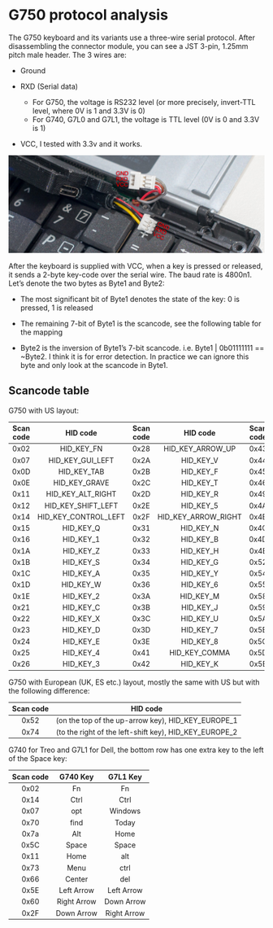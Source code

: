 # G750 protocol analysis

The G750 keyboard and its variants use a three-wire serial protocol. After disassembling the connector module, you can see a JST 3-pin, 1.25mm pitch male header. The 3 wires are:

- Ground

- RXD (Serial data)
  - For G750, the voltage is RS232 level (or more precisely, invert-TTL level, where 0V is 1 and 3.3V is 0)
  - For G740, G7L0 and G7L1, the voltage is TTL level (0V is 0 and 3.3V is 1)

- VCC, I tested with 3.3v and it works.

![Schematic](/images/schematic.jpg "Schematic")


After the keyboard is supplied with VCC, when a key is pressed or released, it sends a 2-byte key-code over the serial wire. The baud rate is 4800n1. Let’s denote the two bytes as Byte1 and Byte2:

 - The most significant bit of Byte1 denotes the state of the key: 0 is pressed, 1 is released

 - The remaining 7-bit of Byte1 is the scancode, see the following table for the mapping

 - Byte2 is the inversion of Byte1’s 7-bit scancode. i.e. Byte1 | 0b01111111 == ~Byte2. I think it is for error detection. In practice we can ignore this byte and only look at the scancode in Byte1.

Scancode table
----------

G750 with US layout:

| Scan code | HID code | Scan code | HID code | Scan code | HID code | Scan code | HID code |
| :-------: | :-------: | :-------: | :-------: | :-------: | :-------: | :-------: | :-------: |
| 0x02 | HID_KEY_FN | 0x28 | HID_KEY_ARROW_UP | 0x43 | HID_KEY_I | 0x60 | HID_KEY_ARROW_DOWN |
| 0x07 | HID_KEY_GUI_LEFT | 0x2A | HID_KEY_V | 0x44 | HID_KEY_O | 0x66 | HID_KEY_DELETE |
| 0x0D | HID_KEY_TAB | 0x2B | HID_KEY_F | 0x45 | HID_KEY_0 | 0x70 | "Today" key |
| 0x0E | HID_KEY_GRAVE | 0x2C | HID_KEY_T | 0x46 | HID_KEY_9 | 0x71 | HID_KEY_BACKSPACE |
| 0x11 | HID_KEY_ALT_RIGHT | 0x2D | HID_KEY_R | 0x49 | HID_KEY_PERIOD | 0x73 | HID_KEY_CONTROL_RIGHT |
| 0x12 | HID_KEY_SHIFT_LEFT | 0x2E | HID_KEY_5 | 0x4A | HID_KEY_SLASH |  | |
| 0x14 | HID_KEY_CONTROL_LEFT | 0x2F | HID_KEY_ARROW_RIGHT | 0x4B | HID_KEY_L |  | | 
| 0x15 | HID_KEY_Q | 0x31 | HID_KEY_N | 0x4C | HID_KEY_SEMICOLON |  | |
| 0x16 | HID_KEY_1 | 0x32 | HID_KEY_B | 0x4D | HID_KEY_P |  | |
| 0x1A | HID_KEY_Z | 0x33 | HID_KEY_H | 0x4E | HID_KEY_MINUS |  | | 
| 0x1B | HID_KEY_S | 0x34 | HID_KEY_G | 0x52 | HID_KEY_APOSTROPHE |  | | 
| 0x1C | HID_KEY_A | 0x35 | HID_KEY_Y | 0x54 | HID_KEY_BRACKET_LEFT | | | 
| 0x1D | HID_KEY_W | 0x36 | HID_KEY_6 | 0x55 | HID_KEY_EQUAL |  | |
| 0x1E | HID_KEY_2 | 0x3A | HID_KEY_M | 0x58 | HID_KEY_CAPS_LOCK | | | 
| 0x21 | HID_KEY_C | 0x3B | HID_KEY_J | 0x59 | HID_KEY_SHIFT_RIGHT | | | 
| 0x22 | HID_KEY_X | 0x3C | HID_KEY_U | 0x5A | HID_KEY_RETURN |  | |
| 0x23 | HID_KEY_D | 0x3D | HID_KEY_7 | 0x5B | HID_KEY_BRACKET_RIGHT | | | 
| 0x24 | HID_KEY_E | 0x3E | HID_KEY_8 | 0x5C | HID_KEY_SPACE |  | |
| 0x25 | HID_KEY_4 | 0x41 | HID_KEY_COMMA | 0x5D | HID_KEY_BACKSLASH | | | 
| 0x26 | HID_KEY_3 | 0x42 | HID_KEY_K | 0x5E | HID_KEY_ARROW_LEFT | | | 


G750 with European (UK, ES etc.) layout, mostly the same with US but with the following difference:

| Scan code | HID code |
| :-------: | :-------: |
| 0x52 | (on the top of the up-arrow key), HID_KEY_EUROPE_1 |
| 0x74 | (to the right of the left-shift key), HID_KEY_EUROPE_2 |

G740 for Treo and G7L1 for Dell, the bottom row has one extra key to the left of the Space key:

| Scan code | G740 Key | G7L1 Key |
| :-------: | :-------: | :-------: |
| 0x02 | Fn | Fn |
| 0x14 | Ctrl | Ctrl |
| 0x07 | opt | Windows |
| 0x70 | find |Today |
| 0x7a | Alt | Home |
| 0x5C | Space | Space |
| 0x11 | Home | alt |
| 0x73 | Menu | ctrl |
| 0x66 | Center | del |
| 0x5E | Left Arrow | Left Arrow |
| 0x60 | Right Arrow | Down Arrow |
| 0x2F | Down Arrow | Right Arrow |


